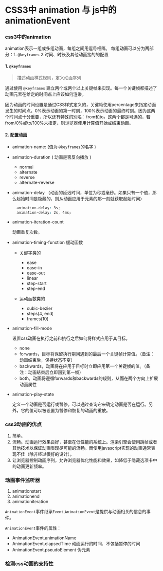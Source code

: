 # CSS3中 animation 与 js中的animationEvent

### css3中的animation

animation表示一组或多组动画，每组之间用逗号相隔。
每组动画可以分为两部分：1. `@keyframes` 2.时间、时长及其他动画接的的配置

#### 1. `@keyframes`

> 描述动画样式规则，定义动画序列

通过使用 `@keyframes` 建立两个或两个以上关键帧来实现。每一个关键帧都描述了动画元素在给定的时间点上应该如何渲染。

因为动画的时间设置是通过CSS样式定义的，关键帧使用percentage来指定动画发生的时间点。0%表示动画的第一时刻，100%表示动画的最终时刻。因为这两个时间点十分重要，所以还有特殊的别名：from和to。这两个都是可选的，若from/0%或to/100%未指定，则浏览器使用计算值开始或结束动画。

#### 2. 配置动画

- animation-name: (值为 `@keyframes`的名字 )
- animation-duration ( 动画是否反向播放 )
  - normal
  - alternate
  - reverse
  - alternate-reverse

- animation-delay （动画的延迟时间，单位为秒或毫秒。如果只有一个值，那么起始时间是隐藏的，则从动画应用于元素的那一刻就获取起始时间）
  
  ``` css
    animation-delay: 3s;
    animation-delay: 2s, 4ms;
  ```

- animation-iteration-count

    动画重复次数。

- animation-timing-function 缓动函数
  - 关键字类的 
    - ease
    - ease-in
    - ease-out
    - linear
    - step-start
    - step-end

  - 运动函数类的 
    - cubic-bezier
    - steps(4, end)
    - frames(10)

- animation-fill-mode

  设置css动画在执行之前和执行之后如何将样式应用于其目标。
    - none
    - forwards，目标将保留执行期间遇到的最后一个关键帧计算值。（备注： 动画结束后，保持状态不变）
    - backwards，动画将在应用于目标时立即应用第一个关键帧的值。（备注：动画结束后立即回到第一帧）
    - both，动画将遵循forwards和backwards的规则，从而在两个方向上扩展动画属性

- animation-play-state
  
  定义一个动画是否运行或暂停。可以通过查询它来确定动画是否在运行。另外，它的值可以被设置为暂停和恢复的动画的重放。

### css3动画的优点

1. 简单。
2. 流畅。动画运行效果良好，甚至在低性能的系统上。渲染引擎会使用跳帧或者其他技术以保证动画表现尽可能的流畅。而使用javascript实现的动画通常表现不佳（除非经过很好的设计）。
3. 让浏览器控制动画序列，允许浏览器优化性能和效果，如降低于隐藏选项卡中的动画更新频率。

### 动画事件监听器

1. animationstart
2. animationend
3. animationiteration

`AnimationEvent`事件继承`Event`,`AnimationEvent`是提供与动画相关的信息的事件。

`AnimationEvent`事件的属性：

- AnimationEvent.animationName
- AnimationEvent.elapsedTime 动画运行的时间，不包括暂停的时间
- AnimationEvent.pseudoElement 伪元素

### 检测css动画的支持性
